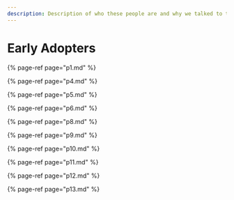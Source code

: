 ```yaml
---
description: Description of who these people are and why we talked to them
---
```


# Early Adopters

{% page-ref page="p1.md" %}

{% page-ref page="p4.md" %}

{% page-ref page="p5.md" %}

{% page-ref page="p6.md" %}

{% page-ref page="p8.md" %}

{% page-ref page="p9.md" %}

{% page-ref page="p10.md" %}

{% page-ref page="p11.md" %}

{% page-ref page="p12.md" %}

{% page-ref page="p13.md" %}

